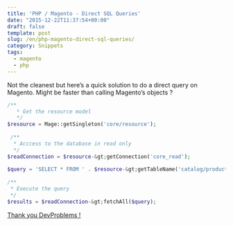 ```yaml
--- 
title: 'PHP / Magento - Direct SQL Queries'
date: "2015-12-22T11:37:54+00:00"
draft: false
template: post 
slug: /en/php-magento-direct-sql-queries/
category: Snippets
tags:
  - magento
  - php
---
```

Not the cleanest but here&rsquo;s a quick solution to do a direct query on Magento. Might be faster than calling Magento&rsquo;s objects ? 

```php
/**
   * Get the resource model
   */
$resource = Mage::getSingleton('core/resource');
     
 /**
  * Acccess to the database in read only
  */
$readConnection = $resource-&gt;getConnection('core_read');
     
$query = 'SELECT * FROM ' . $resource-&gt;getTableName('catalog/product');
     
/**
 * Execute the query  
 */
$results = $readConnection-&gt;fetchAll($query);
```

[Thank you DevProblems !](http://www.devproblems.com/magento-direct-sql-queries/)
